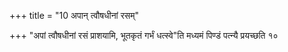 +++
title = "10 अपान् त्वौषधीनां रसम्"

+++
"अपां त्वौषधीनां रसं प्राशयामि, भूतकृतं गर्भं धत्स्वे"ति मध्यमं पिण्डं पत्न्यै प्रयच्छति १०  

